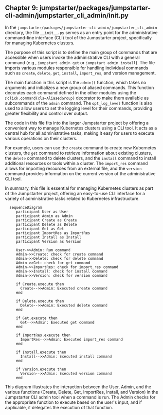 ## Chapter 9: jumpstarter/packages/jumpstarter-cli-admin/jumpstarter_cli_admin/__init__.py

 In the `jumpstarter/packages/jumpstarter-cli-admin/jumpstarter_cli_admin` directory, the file `__init__.py` serves as an entry point for the administrative command-line interface (CLI) tool of the Jumpstarter project, specifically for managing Kubernetes clusters.

The purpose of this script is to define the main group of commands that are accessible when users invoke the administrative CLI with a general command (e.g., `jumpstart admin get` or `jumpstart admin install`). The file imports various modules responsible for handling individual commands such as `create`, `delete`, `get`, `install`, `import_res`, and version management.

The main function in this script is the `admin()` function, which takes no arguments and initializes a new group of aliased commands. This function decorates each command defined in the other modules using the `@click.command(cls=AliasedGroup)` decorator to make them available as subcommands of the `admin` command. The `opt_log_level` function is also used to allow users to set the logging level for their commands, providing greater flexibility and control over output.

The code in this file fits into the larger Jumpstarter project by offering a convenient way to manage Kubernetes clusters using a CLI tool. It acts as a central hub for all administrative tasks, making it easy for users to execute various operations on their clusters.

For example, users can use the `create` command to create new Kubernetes clusters, the `get` command to retrieve information about existing clusters, the `delete` command to delete clusters, and the `install` command to install additional resources or tools within a cluster. The `import_res` command allows for importing resources from an external file, and the `version` command provides information on the current version of the administrative CLI tool.

In summary, this file is essential for managing Kubernetes clusters as part of the Jumpstarter project, offering an easy-to-use CLI interface for a variety of administrative tasks related to Kubernetes infrastructure.

 ```mermaid
   sequenceDiagram
      participant User as User
      participant Admin as Admin
      participant Create as Create
      participant Delete as Delete
      participant Get as Get
      participant ImportRes as ImportRes
      participant Install as Install
      participant Version as Version

      User->>Admin: Run command
      Admin->>Create: check for create command
      Admin->>Delete: check for delete command
      Admin->>Get: check for get command
      Admin->>ImportRes: check for import_res command
      Admin->>Install: check for install command
      Admin->>Version: check for version command

      if Create.execute then
        Create-->>Admin: Executed create command
      end

      if Delete.execute then
        Delete-->>Admin: Executed delete command
      end

      if Get.execute then
        Get-->>Admin: Executed get command
      end

      if ImportRes.execute then
        ImportRes-->>Admin: Executed import_res command
      end

      if Install.execute then
        Install-->>Admin: Executed install command
      end

      if Version.execute then
        Version-->>Admin: Executed version command
      end
   ```

This diagram illustrates the interaction between the User, Admin, and the various functions (Create, Delete, Get, ImportRes, Install, and Version) in the Jumpstarter CLI admin tool when a command is run. The Admin checks for the appropriate function to execute based on the user's input, and if applicable, it delegates the execution of that function.